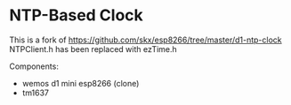 # NTP-Based Clock

This is a fork of https://github.com/skx/esp8266/tree/master/d1-ntp-clock
NTPClient.h has been replaced with ezTime.h

Components:
* wemos d1 mini esp8266 (clone)
* tm1637
